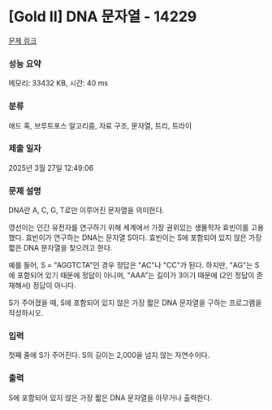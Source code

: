 # [Gold II] DNA 문자열 - 14229 

[문제 링크](https://www.acmicpc.net/problem/14229) 

### 성능 요약

메모리: 33432 KB, 시간: 40 ms

### 분류

애드 혹, 브루트포스 알고리즘, 자료 구조, 문자열, 트리, 트라이

### 제출 일자

2025년 3월 27일 12:49:06

### 문제 설명

<p>DNA란 A, C, G, T로만 이루어진 문자열을 의미한다.</p>

<p>영선이는 인간 유전자를 연구하기 위해 세계에서 가장 권위있는 생물학자 효빈이를 고용했다. 효빈이가 연구하는 DNA는 문자열 S이다. 효빈이는 S에 포함되어 있지 않은 가장 짧은 DNA 문자열을 찾으려고 한다.</p>

<p>예를 들어, S = "AGGTCTA"인 경우 정답은 "AC"나 "CC"가 된다. 하지만, "AG"는 S에 포함되어 있기 때문에 정답이 아니며, "AAA"는 길이가 3이기 때문에 (2인 정답이 존재해서) 정답이 아니다.</p>

<p>S가 주어졌을 때, S에 포함되어 있지 않은 가장 짧은 DNA 문자열을 구하는 프로그램을 작성하시오.</p>

### 입력 

 <p>첫째 줄에 S가 주어진다. S의 길이는 2,000을 넘지 않는 자연수이다.</p>

### 출력 

 <p>S에 포함되어 있지 않은 가장 짧은 DNA 문자열을 아무거나 출력한다.</p>

